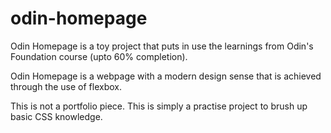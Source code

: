 # odin-homepage

Odin Homepage is a toy project that puts in use the learnings from Odin's Foundation course (upto 60% completion).

Odin Homepage is a webpage with a modern design sense that is achieved through the use of flexbox.

This is not a portfolio piece. This is simply a practise project to brush up basic CSS knowledge.